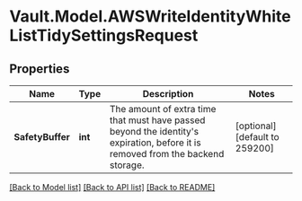 # Vault.Model.AWSWriteIdentityWhiteListTidySettingsRequest

## Properties

Name | Type | Description | Notes
------------ | ------------- | ------------- | -------------
**SafetyBuffer** | **int** | The amount of extra time that must have passed beyond the identity&#39;s expiration, before it is removed from the backend storage. | [optional] [default to 259200]

[[Back to Model list]](../README.md#documentation-for-models) [[Back to API list]](../README.md#documentation-for-api-endpoints) [[Back to README]](../README.md)

